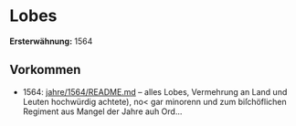 # Lobes

**Ersterwähnung:** 1564

## Vorkommen
- 1564: [jahre/1564/README.md](../jahre/1564/README.md) – alles Lobes, Vermehrung an Land
und Leuten hochwürdig achtete), no< gar minorenn und
zum biſchöflichen Regiment aus Mangel der Jahre auh
Ord...
